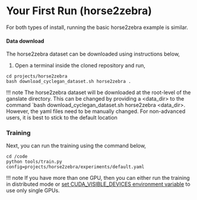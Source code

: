 # Your First Run (horse2zebra)

For both types of install, running the basic horse2zebra example is similar.
#### Data download
The horse2zebra dataset can be downloaded using instructions below,
1. Open a terminal inside the cloned repository and run, 

```console
cd projects/horse2zebra
bash download_cyclegan_dataset.sh horse2zebra .
```

!!! note
    The horse2zebra dataset will be downloaded at the root-level of the ganslate directory. This can be changed by providing a <data_dir> to the command `bash download_cyclegan_dataset.sh horse2zebra <data_dir>. However, the yaml files need to be manually changed. For non-advanced users, it is best to stick to the default location

### Training
Next, you can run the training using the command below,

```console
cd /code
python tools/train.py config=projects/horse2zebra/experiments/default.yaml
```

!!! note
    If you have more than one GPU, then you can either run the training in distributed mode or [set CUDA_VISIBLE_DEVICES environment variable](https://developer.nvidia.com/blog/cuda-pro-tip-control-gpu-visibility-cuda_visible_devices/) to use only single GPUs.